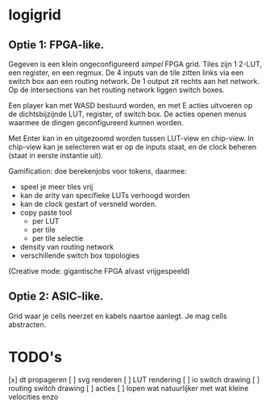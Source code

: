 # logigrid

## Optie 1: FPGA-like.

Gegeven is een klein ongeconfigureerd _simpel_ FPGA grid. Tiles zijn 1 2-LUT, een register, en een regmux. De 4 inputs van de tile zitten links via een switch box aan een routing network. De 1 output zit rechts aan het network. Op de intersections van het routing network liggen switch boxes.

Een player kan met WASD bestuurd worden, en met E acties uitvoeren op de dichtsbijzijnde LUT, register, of switch box. De acties openen menus waarmee de dingen geconfigureerd kunnen worden.

Met Enter kan in en uitgezoomd worden tussen LUT-view en chip-view. In chip-view kan je selecteren wat er op de inputs staat, en de clock beheren (staat in eerste instantie uit).

Gamification: doe berekenjobs voor tokens, daarmee:
- speel je meer tiles vrij
- kan de arity van specifieke LUTs verhoogd worden
- kan de clock gestart of versneld worden.
- copy paste tool
    - per LUT
    - per tile
    - per tile selectie
- density van routing network
- verschillende switch box topologies

(Creative mode: gigantische FPGA alvast vrijgespeeld)

## Optie 2: ASIC-like.

Grid waar je cells neerzet en kabels naartoe aanlegt. Je mag cells abstracten.

# TODO's

[x] dt propageren
[ ] svg renderen
    [ ] LUT rendering
    [ ] io switch drawing
    [ ] routing switch drawing
[ ] acties
[ ] lopen wat natuurlijker met wat kleine velocities enzo